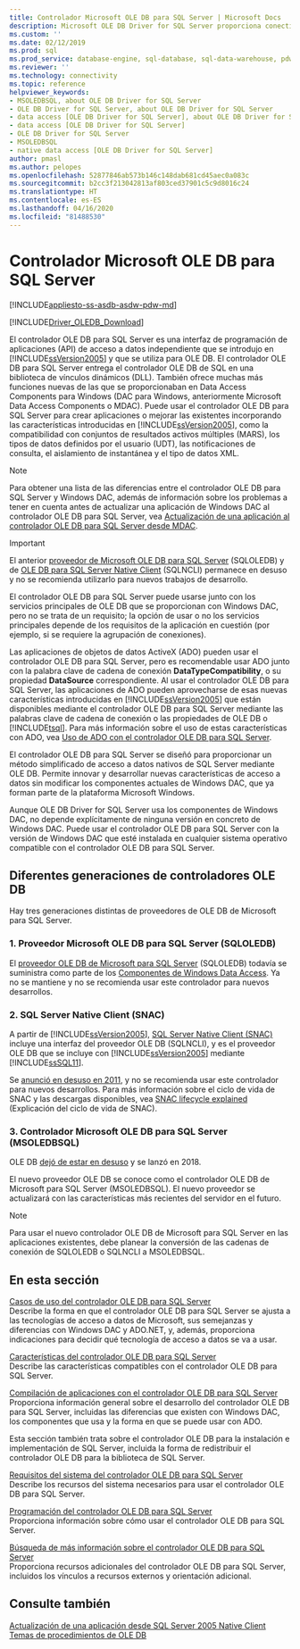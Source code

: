 ```yaml
---
title: Controlador Microsoft OLE DB para SQL Server | Microsoft Docs
description: Microsoft OLE DB Driver for SQL Server proporciona conectividad a SQL Server y Azure SQL Database a través de API de OLE DB estándar.
ms.custom: ''
ms.date: 02/12/2019
ms.prod: sql
ms.prod_service: database-engine, sql-database, sql-data-warehouse, pdw
ms.reviewer: ''
ms.technology: connectivity
ms.topic: reference
helpviewer_keywords:
- MSOLEDBSQL, about OLE DB Driver for SQL Server
- OLE DB Driver for SQL Server, about OLE DB Driver for SQL Server
- data access [OLE DB Driver for SQL Server], about OLE DB Driver for SQL Server
- data access [OLE DB Driver for SQL Server]
- OLE DB Driver for SQL Server
- MSOLEDBSQL
- native data access [OLE DB Driver for SQL Server]
author: pmasl
ms.author: pelopes
ms.openlocfilehash: 52877846ab573b146c148dab681cd45aec0a083c
ms.sourcegitcommit: b2cc3f213042813af803ced37901c5c9d8016c24
ms.translationtype: HT
ms.contentlocale: es-ES
ms.lasthandoff: 04/16/2020
ms.locfileid: "81488530"
---
```

# <a name="microsoft-ole-db-driver-for-sql-server"></a>Controlador Microsoft OLE DB para SQL Server
[!INCLUDE[appliesto-ss-asdb-asdw-pdw-md](../../includes/appliesto-ss-asdb-asdw-pdw-md.md)]

[!INCLUDE[Driver_OLEDB_Download](../../includes/driver_oledb_download.md)]

El controlador OLE DB para SQL Server es una interfaz de programación de aplicaciones (API) de acceso a datos independiente que se introdujo en [!INCLUDE[ssVersion2005](../../includes/ssversion2005-md.md)] y que se utiliza para OLE DB. El controlador OLE DB para SQL Server entrega el controlador OLE DB de SQL en una biblioteca de vínculos dinámicos (DLL). También ofrece muchas más funciones nuevas de las que se proporcionaban en Data Access Components para Windows (DAC para Windows, anteriormente Microsoft Data Access Components o MDAC). Puede usar el controlador OLE DB para SQL Server para crear aplicaciones o mejorar las existentes incorporando las características introducidas en [!INCLUDE[ssVersion2005](../../includes/ssversion2005-md.md)], como la compatibilidad con conjuntos de resultados activos múltiples (MARS), los tipos de datos definidos por el usuario (UDT), las notificaciones de consulta, el aislamiento de instantánea y el tipo de datos XML.  
  
> [!NOTE]  
> Para obtener una lista de las diferencias entre el controlador OLE DB para SQL Server y Windows DAC, además de información sobre los problemas a tener en cuenta antes de actualizar una aplicación de Windows DAC al controlador OLE DB para SQL Server, vea [Actualización de una aplicación al controlador OLE DB para SQL Server desde MDAC](../oledb/applications/updating-an-application-to-oledb-driver-for-sql-server-from-mdac.md).  

> [!IMPORTANT]
> El anterior [proveedor de Microsoft OLE DB para SQL Server](../../ado/guide/appendixes/microsoft-ole-db-provider-for-sql-server.md) (SQLOLEDB) y de [OLE DB para SQL Server Native Client](../../relational-databases/native-client/sql-server-native-client.md) (SQLNCLI) permanece en desuso y no se recomienda utilizarlo para nuevos trabajos de desarrollo.
  
 El controlador OLE DB para SQL Server puede usarse junto con los servicios principales de OLE DB que se proporcionan con Windows DAC, pero no se trata de un requisito; la opción de usar o no los servicios principales depende de los requisitos de la aplicación en cuestión (por ejemplo, si se requiere la agrupación de conexiones).  
  
 Las aplicaciones de objetos de datos ActiveX (ADO) pueden usar el controlador OLE DB para SQL Server, pero es recomendable usar ADO junto con la palabra clave de cadena de conexión **DataTypeCompatibility**, o su propiedad **DataSource** correspondiente. Al usar el controlador OLE DB para SQL Server, las aplicaciones de ADO pueden aprovecharse de esas nuevas características introducidas en [!INCLUDE[ssVersion2005](../../includes/ssversion2005-md.md)] que están disponibles mediante el controlador OLE DB para SQL Server mediante las palabras clave de cadena de conexión o las propiedades de OLE DB o [!INCLUDE[tsql](../../includes/tsql-md.md)]. Para más información sobre el uso de estas características con ADO, vea [Uso de ADO con el controlador OLE DB para SQL Server](../oledb/applications/using-ado-with-oledb-driver-for-sql-server.md).  
  
 El controlador OLE DB para SQL Server se diseñó para proporcionar un método simplificado de acceso a datos nativos de SQL Server mediante OLE DB. Permite innovar y desarrollar nuevas características de acceso a datos sin modificar los componentes actuales de Windows DAC, que ya forman parte de la plataforma Microsoft Windows.  
  
 Aunque OLE DB Driver for SQL Server usa los componentes de Windows DAC, no depende explícitamente de ninguna versión en concreto de Windows DAC. Puede usar el controlador OLE DB para SQL Server con la versión de Windows DAC que esté instalada en cualquier sistema operativo compatible con el controlador OLE DB para SQL Server.  

 ## <a name="different-generations-of-ole-db-drivers"></a>Diferentes generaciones de controladores OLE DB

Hay tres generaciones distintas de proveedores de OLE DB de Microsoft para SQL Server.

### <a name="1-microsoft-ole-db-provider-for-sql-server-sqloledb"></a>1. Proveedor Microsoft OLE DB para SQL Server (SQLOLEDB)
El [proveedor OLE DB de Microsoft para SQL Server](../../ado/guide/appendixes/microsoft-ole-db-provider-for-sql-server.md) (SQLOLEDB) todavía se suministra como parte de los [Componentes de Windows Data Access](https://msdn.microsoft.com/library/ms692897.aspx). Ya no se mantiene y no se recomienda usar este controlador para nuevos desarrollos.

### <a name="2-sql-server-native-client-snac"></a>2. SQL Server Native Client (SNAC)
A partir de [!INCLUDE[ssVersion2005](../../includes/ssversion2005-md.md)], [SQL Server Native Client (SNAC)](../../relational-databases/native-client/sql-server-native-client.md) incluye una interfaz del proveedor OLE DB (SQLNCLI), y es el proveedor OLE DB que se incluye con [!INCLUDE[ssVersion2005](../../includes/ssversion2005-md.md)] mediante [!INCLUDE[ssSQL11](../../includes/sssql11-md.md)].

Se [anunció en desuso en 2011](https://blogs.msdn.microsoft.com/sqlnativeclient/2011/08/29/microsoft-is-aligning-with-odbc-for-native-relational-data-access/), y no se recomienda usar este controlador para nuevos desarrollos. Para más información sobre el ciclo de vida de SNAC y las descargas disponibles, vea [SNAC lifecycle explained](https://blogs.msdn.microsoft.com/sqlreleaseservices/snac-lifecycle-explained/) (Explicación del ciclo de vida de SNAC).

### <a name="3-microsoft-ole-db-driver-for-sql-server-msoledbsql"></a>3. Controlador Microsoft OLE DB para SQL Server (MSOLEDBSQL)
OLE DB [dejó de estar en desuso](https://blogs.msdn.microsoft.com/sqlnativeclient/2017/10/06/announcing-the-new-release-of-ole-db-driver-for-sql-server/) y se lanzó en 2018.

El nuevo proveedor OLE DB se conoce como el controlador OLE DB de Microsoft para SQL Server (MSOLEDBSQL). El nuevo proveedor se actualizará con las características más recientes del servidor en el futuro.

> [!NOTE]
> Para usar el nuevo controlador OLE DB de Microsoft para SQL Server en las aplicaciones existentes, debe planear la conversión de las cadenas de conexión de SQLOLEDB o SQLNCLI a MSOLEDBSQL.
  
## <a name="in-this-section"></a>En esta sección  
[Casos de uso del controlador OLE DB para SQL Server](../oledb/when-to-use-oledb-driver-for-sql-server.md)  
 Describe la forma en que el controlador OLE DB para SQL Server se ajusta a las tecnologías de acceso a datos de Microsoft, sus semejanzas y diferencias con Windows DAC y ADO.NET, y, además, proporciona indicaciones para decidir qué tecnología de acceso a datos se va a usar.  
  
 [Características del controlador OLE DB para SQL Server](../oledb/features/oledb-driver-for-sql-server-features.md )  
 Describe las características compatibles con el controlador OLE DB para SQL Server.  
  
 [Compilación de aplicaciones con el controlador OLE DB para SQL Server](../oledb/applications/building-applications-with-oledb-driver-for-sql-server.md)  
 Proporciona información general sobre el desarrollo del controlador OLE DB para SQL Server, incluidas las diferencias que existen con Windows DAC, los componentes que usa y la forma en que se puede usar con ADO.  
  
 Esta sección también trata sobre el controlador OLE DB para la instalación e implementación de SQL Server, incluida la forma de redistribuir el controlador OLE DB para la biblioteca de SQL Server.  
  
 [Requisitos del sistema del controlador OLE DB para SQL Server](../oledb/system-requirements-for-oledb-driver-for-sql-server.md)  
 Describe los recursos del sistema necesarios para usar el controlador OLE DB para SQL Server.  
  
 [Programación del controlador OLE DB para SQL Server](../oledb/ole-db/oledb-driver-for-sql-server-programming.md)  
 Proporciona información sobre cómo usar el controlador OLE DB para SQL Server.  
  
 [Búsqueda de más información sobre el controlador OLE DB para SQL Server](../oledb/finding-more-oledb-driver-for-sql-server-information.md)  
 Proporciona recursos adicionales del controlador OLE DB para SQL Server, incluidos los vínculos a recursos externos y orientación adicional.  
  
  
## <a name="see-also"></a>Consulte también  
 [Actualización de una aplicación desde SQL Server 2005 Native Client](../oledb/applications/updating-an-application-from-sql-server-2005-native-client.md)    
 [Temas de procedimientos de OLE DB](../oledb/ole-db-how-to/ole-db-how-to-topics.md)  
  
  
